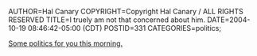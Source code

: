 AUTHOR=Hal Canary
COPYRIGHT=Copyright Hal Canary / ALL RIGHTS RESERVED
TITLE=I truely am not that concerned about him.
DATE=2004-10-19 08:46:42-05:00 (CDT)
POSTID=331
CATEGORIES=politics;

[  Some politics for you this morning.  ](http://cdn.moveonpac.org/content/video/debatefinal.mov)
